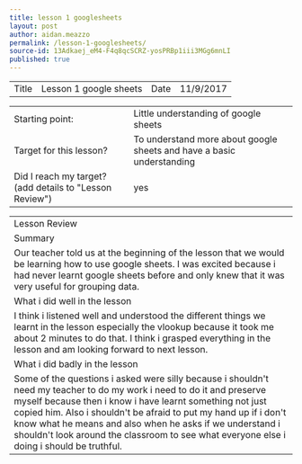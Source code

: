```yaml
---
title: lesson 1 googlesheets
layout: post
author: aidan.meazzo
permalink: /lesson-1-googlesheets/
source-id: 13Adkaej_eM4-F4q8qcSCRZ-yosPRBp1iii3MGg6mnLI
published: true
---
```

<table>
  <tr>
    <td>Title</td>
    <td>Lesson 1 google sheets</td>
    <td>Date</td>
    <td>11/9/2017</td>
  </tr>
</table>


<table>
  <tr>
    <td>Starting point:</td>
    <td>Little understanding of google sheets</td>
  </tr>
  <tr>
    <td>Target for this lesson?</td>
    <td>To understand more about google sheets and have a basic understanding</td>
  </tr>
  <tr>
    <td>Did I reach my target?
(add details to "Lesson Review")</td>
    <td>yes</td>
  </tr>
</table>


<table>
  <tr>
    <td>Lesson Review</td>
  </tr>
  <tr>
    <td>Summary</td>
  </tr>
  <tr>
    <td>Our teacher told us at the beginning of the lesson that we would be learning how to use google sheets. I was excited because i had never learnt google sheets before and only knew that it was very useful for grouping data.  </td>
  </tr>
  <tr>
    <td>What i did well in the lesson</td>
  </tr>
  <tr>
    <td>I think i listened well and understood the different things we learnt in the lesson especially the vlookup because it took me about 2 minutes to do that. I think i grasped everything in the lesson and am looking forward to next lesson.</td>
  </tr>
  <tr>
    <td>What i did badly in the lesson</td>
  </tr>
  <tr>
    <td>Some of the questions i asked were silly because i shouldn't need my teacher to do my work i need to do it and preserve myself because then i know i have learnt something not just copied him. Also i shouldn't be afraid to put my hand up if i don't know what he means and also when he asks if we understand i shouldn't look around the classroom to see what everyone else i doing i should be truthful.</td>
  </tr>
</table>


